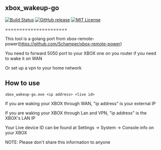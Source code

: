 
## xbox_wakeup-go 


[![Build Status](https://travis-ci.org/luoluomeng/xbox_wakeup-go.svg?branch=master)](https://travis-ci.org/luoluomeng/xbox_wakeup-go)
[![GitHub release](http://img.shields.io/github/release/luoluomeng/xbox_wakeup-go.svg?style=flat-square)](https://github.com/luoluomeng/xbox_wakeup-go/releases)
[![MIT License](https://travis-ci.org/luoluomeng/xbox_wakeup-go.svg?branch=master)](https://github.com/luoluomeng/xbox_wakeup-go/blob/master/LICENSE)

======================

This tool is a golang port from xbox-remote-power(https://github.com/Schamper/xbox-remote-power)

You need to forward 5050 port to your XBOX one on you router if you need to wake it on WAN

Or set up a vpn to your home network


## How to use
```
xbox_wakeup-go.exe <ip address> <live id>
```

If you are waking your XBOX through WAN, "ip address" is your external IP

If you are waking your XBOX through Lan and VPN, "ip address" is the XBOX's LAN IP

Your Live device ID can be found at Settings -> System -> Console info on your XBOX

NOTE: Please don't share this information to anyone

